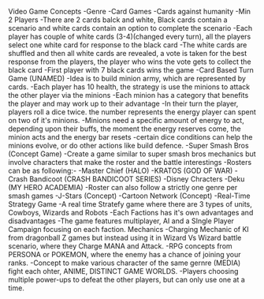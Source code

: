 Video Game Concepts
   -Genre
      -Card Games
         -Cards against humanity
            -Min 2 Players
            -There are 2 cards balck and white, Black cards contain a scenario and white cards contain an option to complete the scenario
            -Each player has couple of white cards (3-4)(changed every turn), all the players select one white card for response to the black card
            -The white cards are shuffled and then all white cards are revealed, a vote is taken for the best response from the players, the player who wins the vote
             gets to collect the black card
            -First player with 7 black cards wins the game
         -Card Based Turn Game (UNAMED)
            -Idea is to build minion army, which are represented by cards.
            -Each player has 10 health, the strategy is use the minions to attack the other player via the minions
            -Each minion has a category that benefits the player and may work up to their advantage
            -In their turn the player, players roll a dice twice. the number represents the energy player can spent on two of it's minions.
            -Minions need a specific amount of energy to act, depending upon their buffs, the moment the energy reserves come, the minion acts and the energy bar resets
            -certain dice conditions can help the minions evolve, or do other actions like build defence.
      -Super Smash Bros (Concept Game)
         -Create a game similar to super smash bros mechanics but involve characters that make the roster and the battle interestings
         -Rosters can be as following:-
            -Master Chief (HALO)
            -KRATOS (GOD OF WAR)
            -Crash Bandicoot (CRASH BANDICOOT SERIES)
            -Disney Chracters
            -Deku (MY HERO ACADEMIA)
         -Roster can also follow a strictly one genre per smash games
            -J-Stars (Concept)
            -Cartoon Network (Concept)
      -Real-Time Strategy Game
         -A real time Stratefy game where there are 3 types of units, Cowboys, Wizards and Robots
         -Each Factions has it's own advantages and disadvantages
         -The game features multiplayer, AI and a SIngle Player Campaign focusing on each faction.
Mechanics
   -Charging Mechanic of KI from dragonball Z games but instead using it in Wizard Vs Wizard battle scenario, where they Charge MANA and Attack.
   -RPG concepts from PERSONA or POKEMON, where the enemy has a chance of joining your ranks.
   -Concept to make various character of the same gernre (MEDIA) fight each ohter, ANIME, DISTINCT GAME WORLDS.
   -Players choosing multiple power-ups to defeat the other players, but can only use one at a time.
